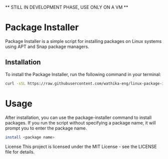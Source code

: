 ** STILL IN DEVELOPMENT PHASE, USE ONLY ON A VM **

# Package Installer

Package Installer is a simple script for installing packages on Linux systems using APT and Snap package managers.

## Installation

To install the Package Installer, run the following command in your terminal:

```bash
curl -sSL https://raw.githubusercontent.com/wathika-eng/linux-package-installer/main/installer.sh | bash

```

# Usage

After installation, you can use the package-installer command to install packages. If you run the script without specifying a package name, it will prompt you to enter the package name.

```bash
install <package name>
```

License
This project is licensed under the MIT License - see the LICENSE file for details.

